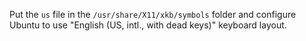 Put the `us` file in the `/usr/share/X11/xkb/symbols` folder and configure Ubuntu to use "English (US, intl., with dead keys)" keyboard layout.
